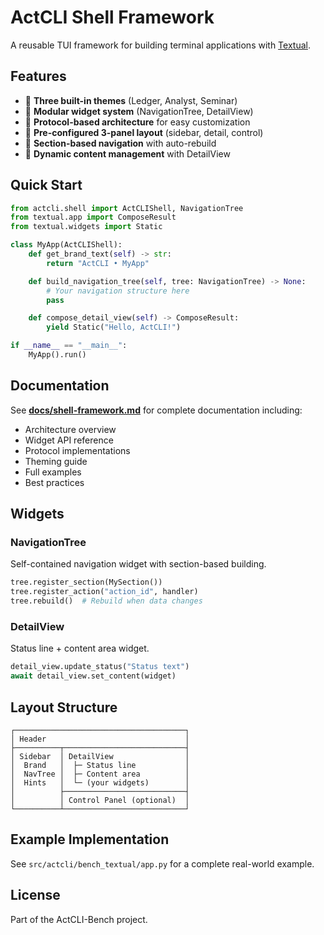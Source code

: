 # ActCLI Shell Framework

A reusable TUI framework for building terminal applications with [Textual](https://textual.textualize.io/).

## Features

- 🎨 **Three built-in themes** (Ledger, Analyst, Seminar)
- 🧩 **Modular widget system** (NavigationTree, DetailView)
- 🔌 **Protocol-based architecture** for easy customization
- 📐 **Pre-configured 3-panel layout** (sidebar, detail, control)
- 🎯 **Section-based navigation** with auto-rebuild
- 🔄 **Dynamic content management** with DetailView

## Quick Start

```python
from actcli.shell import ActCLIShell, NavigationTree
from textual.app import ComposeResult
from textual.widgets import Static

class MyApp(ActCLIShell):
    def get_brand_text(self) -> str:
        return "ActCLI • MyApp"

    def build_navigation_tree(self, tree: NavigationTree) -> None:
        # Your navigation structure here
        pass

    def compose_detail_view(self) -> ComposeResult:
        yield Static("Hello, ActCLI!")

if __name__ == "__main__":
    MyApp().run()
```

## Documentation

See **[docs/shell-framework.md](../../../docs/shell-framework.md)** for complete documentation including:

- Architecture overview
- Widget API reference
- Protocol implementations
- Theming guide
- Full examples
- Best practices

## Widgets

### NavigationTree
Self-contained navigation widget with section-based building.

```python
tree.register_section(MySection())
tree.register_action("action_id", handler)
tree.rebuild()  # Rebuild when data changes
```

### DetailView
Status line + content area widget.

```python
detail_view.update_status("Status text")
await detail_view.set_content(widget)
```

## Layout Structure

```
┌──────────────────────────────────────┐
│ Header                               │
├──────────┬───────────────────────────┤
│ Sidebar  │ DetailView                │
│  Brand   │  ├─ Status line           │
│  NavTree │  ├─ Content area          │
│  Hints   │  └─ (your widgets)        │
│          ├───────────────────────────┤
│          │ Control Panel (optional)  │
└──────────┴───────────────────────────┘
```

## Example Implementation

See `src/actcli/bench_textual/app.py` for a complete real-world example.

## License

Part of the ActCLI-Bench project.
